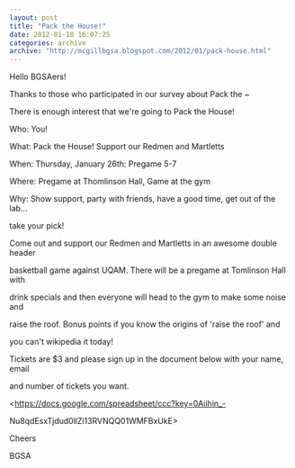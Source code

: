 ```yaml
---
layout: post
title: "Pack the House!"
date: 2012-01-18 16:07:25
categories: archive
archive: "http://mcgillbgsa.blogspot.com/2012/01/pack-house.html"
---
```


Hello BGSAers!  

  

Thanks to those who participated in our survey about Pack the ~  

  

There is enough interest that we're going to Pack the House!  

  

Who: You!  

What: Pack the House! Support our Redmen and Martletts  

When: Thursday, January 26th: Pregame 5-7  

Where: Pregame at Thomlinson Hall, Game at the gym  

Why: Show support, party with friends, have a good time, get out of the lab...

take your pick!



  

Come out and support our Redmen and Martletts in an awesome double header

basketball game against UQAM. There will be a pregame at Tomlinson Hall with

drink specials and then everyone will head to the gym to make some noise and

raise the roof. Bonus points if you know the origins of 'raise the roof' and

you can't wikipedia it today!  

  

Tickets are $3 and please sign up in the document below with your name, email

and number of tickets you want.  

<https://docs.google.com/spreadsheet/ccc?key=0Aiihin_-

Nu8qdEsxTjdud0llZi13RVNQQ01WMFBxUkE>  

  

  

Cheers  

BGSA




    